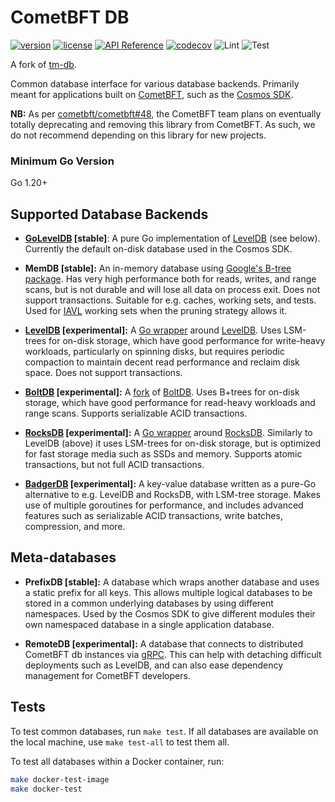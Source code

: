 # CometBFT DB

[![version](https://img.shields.io/github/tag/cometbft/cometbft-db.svg)](https://github.com/opzlabs/cometbft-db/releases/latest)
[![license](https://img.shields.io/github/license/cometbft/cometbft-db.svg)](https://github.com/opzlabs/cometbft-db/blob/main/LICENSE)
[![API Reference](https://camo.githubusercontent.com/915b7be44ada53c290eb157634330494ebe3e30a/68747470733a2f2f676f646f632e6f72672f6769746875622e636f6d2f676f6c616e672f6764646f3f7374617475732e737667)](https://pkg.go.dev/github.com/opzlabs/cometbft-db)
[![codecov](https://codecov.io/gh/cometbft/cometbft-db/branch/main/graph/badge.svg)](https://codecov.io/gh/cometbft/cometbft-db)
![Lint](https://github.com/opzlabs/cometbft-db/workflows/Lint/badge.svg?branch=main)
![Test](https://github.com/opzlabs/cometbft-db/workflows/Test/badge.svg?branch=main)

A fork of [tm-db].

Common database interface for various database backends. Primarily meant for
applications built on [CometBFT], such as the [Cosmos SDK].

**NB:** As per [cometbft/cometbft\#48], the CometBFT team plans on eventually
totally deprecating and removing this library from CometBFT. As such, we do not
recommend depending on this library for new projects.

### Minimum Go Version

Go 1.20+

## Supported Database Backends

- **[GoLevelDB](https://github.com/syndtr/goleveldb) [stable]**: A pure Go
  implementation of [LevelDB](https://github.com/google/leveldb) (see below).
  Currently the default on-disk database used in the Cosmos SDK.

- **MemDB [stable]:** An in-memory database using [Google's B-tree
  package](https://github.com/google/btree). Has very high performance both for
  reads, writes, and range scans, but is not durable and will lose all data on
  process exit. Does not support transactions. Suitable for e.g. caches, working
  sets, and tests. Used for [IAVL](https://github.com/tendermint/iavl) working
  sets when the pruning strategy allows it.

- **[LevelDB](https://github.com/google/leveldb) [experimental]:** A [Go
  wrapper](https://github.com/jmhodges/levigo) around
  [LevelDB](https://github.com/google/leveldb). Uses LSM-trees for on-disk
  storage, which have good performance for write-heavy workloads, particularly
  on spinning disks, but requires periodic compaction to maintain decent read
  performance and reclaim disk space. Does not support transactions.

- **[BoltDB](https://github.com/etcd-io/bbolt) [experimental]:** A
  [fork](https://github.com/etcd-io/bbolt) of
  [BoltDB](https://github.com/boltdb/bolt). Uses B+trees for on-disk storage,
  which have good performance for read-heavy workloads and range scans. Supports
  serializable ACID transactions.

- **[RocksDB](https://github.com/tecbot/gorocksdb) [experimental]:** A [Go
  wrapper](https://github.com/tecbot/gorocksdb) around
  [RocksDB](https://rocksdb.org). Similarly to LevelDB (above) it uses LSM-trees
  for on-disk storage, but is optimized for fast storage media such as SSDs and
      memory. Supports atomic transactions, but not full ACID transactions.

- **[BadgerDB](https://github.com/dgraph-io/badger) [experimental]:** A
  key-value database written as a pure-Go alternative to e.g. LevelDB and
  RocksDB, with LSM-tree storage. Makes use of multiple goroutines for
  performance, and includes advanced features such as serializable ACID
  transactions, write batches, compression, and more.

## Meta-databases

- **PrefixDB [stable]:** A database which wraps another database and uses a
  static prefix for all keys. This allows multiple logical databases to be
  stored in a common underlying databases by using different namespaces. Used by
  the Cosmos SDK to give different modules their own namespaced database in a
  single application database.

- **RemoteDB [experimental]:** A database that connects to distributed
  CometBFT db instances via [gRPC](https://grpc.io/). This can help with
  detaching difficult deployments such as LevelDB, and can also ease dependency
  management for CometBFT developers.

## Tests

To test common databases, run `make test`. If all databases are available on the
local machine, use `make test-all` to test them all.

To test all databases within a Docker container, run:

```bash
make docker-test-image
make docker-test
```

[tm-db]: https://github.com/tendermint/tm-db
[CometBFT]: https://github.com/opzlabs/cometbft-db
[Cosmos SDK]: https://github.com/cosmos/cosmos-sdk
[cometbft/cometbft\#48]: https://github.com/cometbft/cometbft/issues/48
